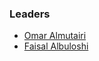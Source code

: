 ### Leaders 

* [Omar Almutairi](mailto:omar.Almutairi@owasp.org)
* [Faisal Albuloshi](mailto:faisal.albuloshi@owasp.org)
